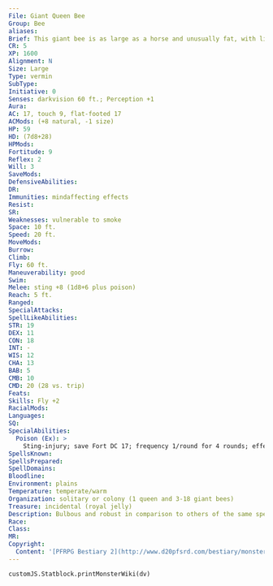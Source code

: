 ```yaml
---
File: Giant Queen Bee
Group: Bee
aliases: 
Brief: This giant bee is as large as a horse and unusually fat, with light brown stripes on her body.
CR: 5
XP: 1600
Alignment: N
Size: Large
Type: vermin
SubType: 
Initiative: 0
Senses: darkvision 60 ft.; Perception +1
Aura: 
AC: 17, touch 9, flat-footed 17
ACMods: (+8 natural, -1 size)
HP: 59
HD: (7d8+28)
HPMods: 
Fortitude: 9
Reflex: 2
Will: 3
SaveMods: 
DefensiveAbilities: 
DR: 
Immunities: mindaffecting effects
Resist: 
SR: 
Weaknesses: vulnerable to smoke
Space: 10 ft.
Speed: 20 ft.
MoveMods: 
Burrow: 
Climb: 
Fly: 60 ft.
Maneuverability: good
Swim: 
Melee: sting +8 (1d8+6 plus poison)
Reach: 5 ft.
Ranged: 
SpecialAttacks: 
SpellLikeAbilities: 
STR: 19
DEX: 11
CON: 18
INT: -
WIS: 12
CHA: 13
BAB: 5
CMB: 10
CMD: 20 (28 vs. trip)
Feats: 
Skills: Fly +2
RacialMods: 
Languages: 
SQ: 
SpecialAbilities:
  Poison (Ex): >
    Sting-injury; save Fort DC 17; frequency 1/round for 4 rounds; effect 1d2 Con; cure 2 consecutive saves.
SpellsKnown: 
SpellsPrepared: 
SpellDomains: 
Bloodline: 
Environment: plains
Temperature: temperate/warm
Organization: solitary or colony (1 queen and 3-18 giant bees)
Treasure: incidental (royal jelly)
Description: Bulbous and robust in comparison to others of the same species, giant queen bees are immense, fertile females, easily identified by their larger size and lighter stripes. They grow to 12 feet in length and weigh 140 pounds. Royal Jelly When a hive of bees needs a new queen to replace one that has died, they feed specially selected larvae royal jelly to trigger the larvae's transformation into new queens. The first queen to hatch then kills any other new queens. Royal jelly has remarkable effects on other creatures if eaten. A pound of royal jelly provides enough nourishment for a full day, and grants a +4 resistance bonus on all saving throws against disease for the next 24 hours. If a creature sleeps enough to heal damage within 24 hours of eating at least a pound of royal jelly, it heals twice the hit points and ability damage as it otherwise would. A typical bee hive contains 2d6 pounds of royal jelly-a single pound sells for 100 gp.
Race: 
Class: 
MR: 
Copyright:
  Content: '[PFRPG Bestiary 2](http://www.d20pfsrd.com/bestiary/monster-listings/vermin/bee-giant-queen)'
---
```

```dataviewjs
customJS.Statblock.printMonsterWiki(dv)
```
